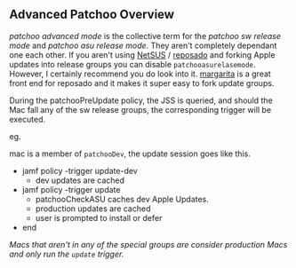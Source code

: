 Advanced Patchoo Overview
-----------------------

*patchoo advanced mode* is the collective term for the *patchoo sw release mode* and *patchoo asu release mode*. They aren't completely dependant one each other. If you aren't using [NetSUS](https://jamfnation.jamfsoftware.com/viewProduct.html?id=180&view=info) / [reposado](https://github.com/wdas/reposado) and forking Apple updates into release groups you can disable `patchooasurelasemode`. However, I certainly recommend you do look into it. [margarita](https://github.com/jessepeterson/margarita) is a great front end for reposado and it makes it super easy to fork update groups.



During the patchooPreUpdate policy, the JSS is queried, and should the Mac fall any of the sw release groups, the corresponding trigger will be executed.

eg.  
 
mac is a member of `patchooDev`, the update session goes like this.

* jamf policy -trigger update-dev
	* dev updates are cached 	
* jamf policy -trigger update
	* patchooCheckASU caches dev Apple Updates.
	* production updates are cached
	* user is prompted to install or defer
* end
 
*Macs that aren't in any of the special groups are consider production Macs and only run the `update` trigger.*
